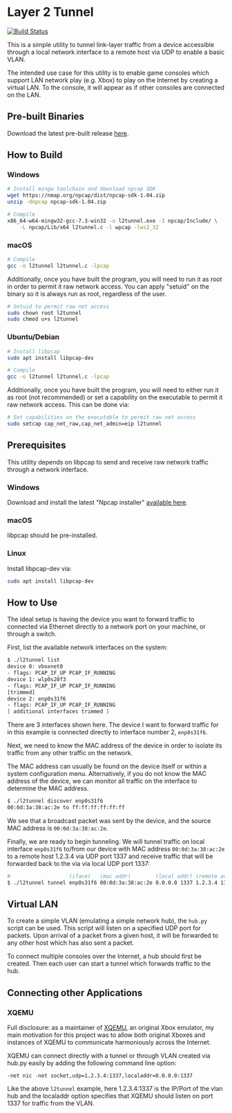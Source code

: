 Layer 2 Tunnel
==============

[![Build Status](https://travis-ci.org/mborgerson/l2tunnel.svg?branch=master)](https://travis-ci.org/mborgerson/l2tunnel)

This is a simple utility to tunnel link-layer traffic from a device accessible
through a local network interface to a remote host via UDP to enable a basic
VLAN.

The intended use case for this utility is to enable game consoles which support
LAN network play (e.g. Xbox) to play on the Internet by creating a virtual LAN.
To the console, it will appear as if other consoles are connected on the LAN.

Pre-built Binaries
------------------
Download the latest pre-built release [here](https://github.com/mborgerson/l2tunnel/releases).

How to Build
------------

### Windows

```sh
# Install mingw toolchain and download npcap SDK
wget https://nmap.org/npcap/dist/npcap-sdk-1.04.zip
unzip -dnpcap npcap-sdk-1.04.zip

# Compile
x86_64-w64-mingw32-gcc-7.3-win32 -o l2tunnel.exe -I npcap/Include/ \
    -L npcap/Lib/x64 l2tunnel.c -l wpcap -lws2_32
```

### macOS

```sh
# Compile
gcc -o l2tunnel l2tunnel.c -lpcap
```

Additionally, once you have built the program, you will need to run it as root
in order to permit it raw network access. You can apply "setuid" on the binary
so it is always run as root, regardless of the user.

```sh
# Setuid to permit raw net access
sudo chown root l2tunnel
sudo chmod u+s l2tunnel
```

### Ubuntu/Debian

```sh
# Install libpcap
sudo apt install libpcap-dev

# Compile
gcc -o l2tunnel l2tunnel.c -lpcap
```

Additionally, once you have built the program, you will need to either run it as
root (not recommended) or set a capability on the executable to permit it raw
network access. This can be done via:

```sh
# Set capabilities on the executable to permit raw net access
sudo setcap cap_net_raw,cap_net_admin=eip l2tunnel
```

Prerequisites
-------------
This utility depends on libpcap to send and receive raw network traffic through
a network interface.

### Windows

Download and install the latest "Npcap installer" [available
here](https://nmap.org/npcap/).

### macOS

libpcap should be pre-installed.

### Linux

Install libpcap-dev via:

```sh
sudo apt install libpcap-dev
```

How to Use
----------
The ideal setup is having the device you want to forward traffic to connected
via Ethernet directly to a network port on your machine, or through a switch.

First, list the available network interfaces on the system:

```sh
$ ./l2tunnel list
device 0: vboxnet0
- flags: PCAP_IF_UP PCAP_IF_RUNNING
device 1: wlp0s20f3
- flags: PCAP_IF_UP PCAP_IF_RUNNING
[trimmed]
device 2: enp0s31f6
- flags: PCAP_IF_UP PCAP_IF_RUNNING
[ additional interfaces trimmed ]
```

There are 3 interfaces shown here. The device I want to forward traffic for in
this example is connected directly to interface number 2, `enp0s31f6`.

Next, we need to know the MAC address of the device in order to isolate its
traffic from any other traffic on the network.

The MAC address can usually be found on the device itself or within a system
configuration menu. Alternatively, if you do not know the MAC address of the
device, we can monitor all traffic on the interface to determine the MAC
address.

```sh
$ ./l2tunnel discover enp0s31f6
00:0d:3a:38:ac:2e to ff:ff:ff:ff:ff:ff
```

We see that a broadcast packet was sent by the device, and the source MAC
address is `00:0d:3a:38:ac:2e`.

Finally, we are ready to begin tunneling. We will tunnel traffic on local
interface `enp0s31f6` to/from our device with MAC address `00:0d:3a:38:ac:2e` to
a remote host 1.2.3.4 via UDP port 1337 and receive traffic that will be
forwarded back to the via via local UDP port 1337:

```sh
#                   (iface)   (mac addr)        (local addr) (remote addr)
$ ./l2tunnel tunnel enp0s31f6 00:0d:3a:38:ac:2e 0.0.0.0 1337 1.2.3.4 1337
```

Virtual LAN
-----------
To create a simple VLAN (emulating a simple network hub), the `hub.py`
script can be used. This script will listen on a specified UDP port for packets.
Upon arrival of a packet from a given host, it will be forwarded to any other
host which has also sent a packet.

To connect multiple consoles over the Internet, a hub should first be created.
Then each user can start a tunnel which forwards traffic to the hub.

Connecting other Applications
-----------------------------

### XQEMU

Full disclosure: as a maintainer of [XQEMU](https://xqemu.com), an original Xbox
emulator, my main motivation for this project was to allow both original Xboxes
and instances of XQEMU to communicate harmoniously across the Internet.

XQEMU can connect directly with a tunnel or through VLAN created via hub.py
easily by adding the following command line option:

```
-net nic -net socket,udp=1.2.3.4:1337,localaddr=0.0.0.0:1337
```

Like the above `l2tunnel` example, here 1.2.3.4:1337 is the IP/Port of the vlan
hub and the localaddr option specifies that XQEMU should listen on port 1337 for
traffic from the VLAN.